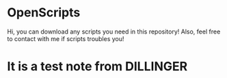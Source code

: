 # OpenScripts

Hi, you can download any scripts you need in this repository! Also, feel free to contact with me if scripts troubles you!

# It is a test note from DILLINGER
